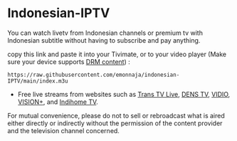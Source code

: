 # Indonesian-IPTV

You can watch livetv from Indonesian channels or premium tv with Indonesian subtitle without having to subscribe and pay anything.

copy this link and paste it into your Tivimate, or to your video player (Make sure your device supports [DRM content](https://support.vidio.com/support/solutions/articles/43000656969-apa-itu-drm-)) :
```
https://raw.githubusercontent.com/emonnaja/indonesian-IPTV/main/index.m3u
```

* Free live streams from websites such as [Trans TV Live](https://www.transtv.co.id/live), [DENS TV](https://www.dens.tv), [VIDIO](https://vidio.com/live), [VISION+](https://www.visionplus.id/webclient/#/live), and [Indihome TV](https://www.indihometv.com/livetv).

For mutual convenience, please do not to sell or rebroadcast what is aired either directly or indirectly without the permission of the content provider and the television channel concerned.
